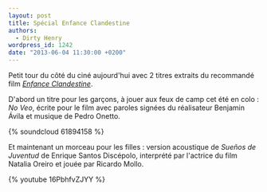 ```yaml
---
layout: post
title: Spécial Enfance Clandestine
authors:
  - Dirty Henry
wordpress_id: 1242
date: "2013-06-04 11:30:00 +0200"
---
```


Petit tour du côté du ciné aujourd'hui avec 2 titres extraits du recommandé film
[_Enfance Clandestine_][1].

D'abord un titre pour les garçons, à jouer aux feux de camp cet été en colo :
_No Veo_, écrite pour le film avec paroles signées du réalisateur Benjamin Ávila
et musique de Pedro Onetto.

{% soundcloud 61894158 %}

Et maintenant un morceau pour les filles : version acoustique de _Sueños de
Juventud_ de Enrique Santos Discépolo, interprété par l'actrice du film Natalia
Oreiro et jouée par Ricardo Mollo.

{% youtube 16PbhfvZJYY %}

[1]: https://www.themoviedb.org/movie/127880-infancia-clandestina
